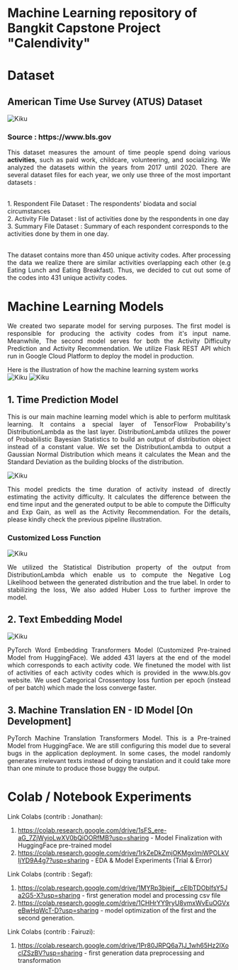# Machine Learning repository of Bangkit Capstone Project "Calendivity"

# Dataset
## American Time Use Survey (ATUS) Dataset
![Kiku](media/atus.png)
<h3> Source : https://www.bls.gov </h3>
<p align='justify'>
This dataset measures the amount of time people spend doing various <b>activities</b>, such as paid work, childcare, volunteering, and socializing. We analyzed the datasets within the years from 2017 until 2020. There are several dataset files for each year, we only use three of the most important datasets :</p>
<br>
1. Respondent File Dataset : The respondents' biodata and social circumstances<br>
2. Activity File Dataset : list of activities done by the respondents in one day<br>
3. Summary File Dataset : Summary of each respondent corresponds to the activities done by them in one day.
<br><br>
<p align='justify'>
The dataset contains more than 450 unique activity codes. After processing the data we realize there are similar activities overlapping each other (e.g Eating Lunch and Eating Breakfast). Thus, we decided to cut out some of the codes into 431 unique activity codes.</p>



# Machine Learning Models
<p align='justify'>
We created two separate model for serving purposes. The first model is responsible for producing the activity codes from it's input name. Meanwhile, The second model serves for both the Activity Difficulty Prediction and Activity Recommendation. We utilize Flask REST API which run in Google Cloud Platform to deploy the model in production.</p>

Here is the illustration of how the machine learning system works<br>
![Kiku](media/dur_pipeline.png)
![Kiku](media/rec_pipeline.png)


## 1. Time Prediction Model
<p align='justify'>
This is our main machine learning model which is able to perform multitask learning. It contains a special layer of TensorFlow Probability's DistributionLambda as the last layer. DistributionLambda utilizes the power of Probabilistic Bayesian Statistics to build an output of distribution object instead of a constant value. We set the DistributionLambda to output a Gaussian Normal Distribution which means it calculates the Mean and the Standard Deviation as the building blocks of the distribution.</p>

![Kiku](media/model.png)

<p align='justify'>
This model predicts the time duration of activity instead of directly estimating the activity difficulty. It calculates the difference between the end time input and the generated output to be able to compute the Difficulty and Exp Gain, as well as the Activity Recommendation. For the details, please kindly check the previous pipeline illustration.</p>


### Customized Loss Function
![Kiku](media/custom_loss.png)
<p align='justify'>
We utilized the Statistical Distribution property of the output from DistributionLambda which enable us to compute the Negative Log Likelihood between the generated distribution and the true label. In order to stabilizing the loss, We also added Huber Loss to further improve the model.</p>



## 2. Text Embedding Model
![Kiku](media/emb_model.png)
<br>
<p align='justify'>
PyTorch Word Embedding Transformers Model (Customized Pre-trained Model from HuggingFace). We added 431 layers at the end of the model which corresponds to each activity code. We finetuned the model with list of activities of each activity codes which is provided in the www.bls.gov website. We used Categorical Crossentopy loss funtion per epoch (instead of per batch) which made the loss converge faster.</p>

## 3. Machine Translation EN - ID Model [On Development]
<p align='justify'>
PyTorch Machine Translation Transformers Model. This is a Pre-trained Model from HuggingFace. We are still configuring this model due to several bugs in the application deployment. In some cases, the model randomly generates irrelevant texts instead of doing translation and it could take more than one minute to produce those buggy the output.</p>





# Colab / Notebook Experiments
Link Colabs (contrib : Jonathan): 
1. https://colab.research.google.com/drive/1sFS_ere-aG_7ZjWyioLwXV0bQiOORfMB?usp=sharing - Model Finalization with HuggingFace pre-trained model
2. https://colab.research.google.com/drive/1rkZeDkZmjOKMgxImiWPOLkVIjYD9A4g7?usp=sharing - EDA & Model Experiments (Trial & Error)

Link Colabs (contrib : Segaf):  
1. https://colab.research.google.com/drive/1MYRp3bjejf__cEIbTDOblfsY5Ja2G5-X?usp=sharing - first generation model and processing csv file
2. https://colab.research.google.com/drive/1CHHrYY9ryU8vmxWvEuOGVxeBwHqWcT-D?usp=sharing - model optimization of the first and the second generation.

Link Colabs (contrib : Fairuzi):
1. https://colab.research.google.com/drive/1Pr80JRPQ6a7IJ_1wh65Hz2IXoclZSzBV?usp=sharing - first generation data preprocessing and transformation
